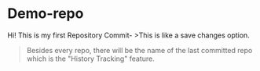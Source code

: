 # Demo-repo
Hi! This is my first Repository
Commit- >This is like a save changes option.
>Besides every repo, there will be the name of the last committed repo which is the "History Tracking" feature.
